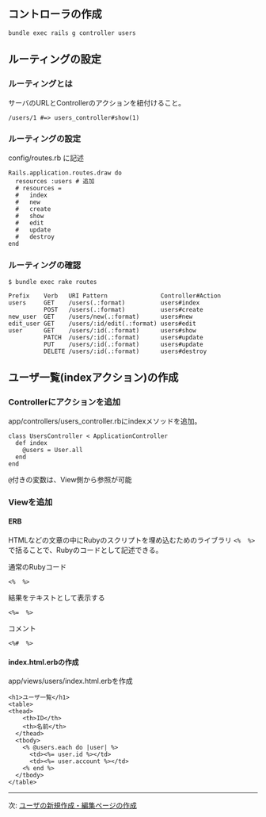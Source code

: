 ## コントローラの作成

```
bundle exec rails g controller users
```

## ルーティングの設定

### ルーティングとは

サーバのURLとControllerのアクションを紐付けること。

```
/users/1 #=> users_controller#show(1)
```

### ルーティングの設定

config/routes.rb に記述

```
Rails.application.routes.draw do
  resources :users # 追加
  # resources =
  #   index
  #   new
  #   create
  #   show
  #   edit
  #   update
  #   destroy
end
```

### ルーティングの確認

```
$ bundle exec rake routes

Prefix    Verb   URI Pattern               Controller#Action
users     GET    /users(.:format)          users#index
          POST   /users(.:format)          users#create
new_user  GET    /users/new(.:format)      users#new
edit_user GET    /users/:id/edit(.:format) users#edit
user      GET    /users/:id(.:format)      users#show
          PATCH  /users/:id(.:format)      users#update
          PUT    /users/:id(.:format)      users#update
          DELETE /users/:id(.:format)      users#destroy
```

## ユーザ一覧(indexアクション)の作成

### Controllerにアクションを追加

app/controllers/users_controller.rbにindexメソッドを追加。

```
class UsersController < ApplicationController
  def index
    @users = User.all
  end
end
```

`@`付きの変数は、View側から参照が可能

### Viewを追加

#### ERB

HTMLなどの文章の中にRubyのスクリプトを埋め込むためのライブラリ
`<%  %>`で括ることで、Rubyのコードとして記述できる。

通常のRubyコード
```
<%  %>
```

結果をテキストとして表示する
```
<%=  %>
```

コメント
```
<%#  %>
```

#### index.html.erbの作成

app/views/users/index.html.erbを作成

```
<h1>ユーザ一覧</h1>
<table>                                                                                                            <thead>
    <th>ID</th>
    <th>名前</th>
  </thead>
  <tbody>
    <% @users.each do |user| %>
      <td><%= user.id %></td>
      <td><%= user.account %></td>
    <% end %>
  </tbody>
</table>
```
---

次: [ユーザの新規作成・編集ページの作成](./section02.md)

